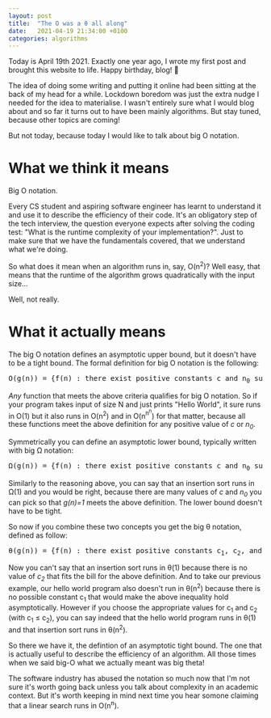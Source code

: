 ```yaml
---
layout: post
title:  "The O was a θ all along"
date:   2021-04-19 21:34:00 +0100
categories: algorithms
---
```


Today is April 19th 2021. Exactly one year ago, I wrote my first post and brought this website to life. Happy birthday, blog! :birthday:

The idea of doing some writing and putting it online had been sitting at the back of my head for a while. Lockdown boredom was just the extra nudge I needed for the idea to materialise. I wasn't entirely sure what I would blog about and so far it turns out to have been mainly algorithms. But stay tuned, because other topics are coming!

But not today, because today I would like to talk about big O notation.

# What we think it means

Big O notation.

Every CS student and aspiring software engineer has learnt to understand it and use it to describe the efficiency of their code. It's an obligatory step of the tech interview, the question everyone expects after solving the coding test: "What is the runtime complexity of your implementation?". Just to make sure that we have the fundamentals covered, that we understand what we're doing.

So what does it mean when an algorithm runs in, say, O(n<sup>2</sup>)? Well easy, that means that the runtime of the algorithm grows quadratically with the input size... 

Well, not really.

# What it actually means

The big O notation defines an asymptotic upper bound, but it doesn't have to be a tight bound. The formal definition for big O notation is the following:

<pre>
O(g(n)) = {f(n) : there exist positive constants c and n<sub>0</sub> such that 0 ≤ f(n) ≤ cg(n) for all n ≥ n<sub>0</sub>}
</pre>

*Any* function that meets the above criteria qualifies for big O notation. So if your program takes input of size N and just prints "Hello World", it sure runs in O(1) but it also runs in O(n<sup>2</sup>) and in O(n<sup>n<sup>n</sup></sup>) for that matter, because all these functions meet the above definition for any positive value of *c* or *n<sub>0</sub>*.

Symmetrically you can define an asymptotic lower bound, typically written with big Ω notation:

<pre>
Ω(g(n)) = {f(n) : there exist positive constants c and n<sub>0</sub> such that 0 ≤ cg(n) ≤ f(n) for all n ≥ n<sub>0</sub>}
</pre>

Similarly to the reasoning above, you can say that an insertion sort runs in Ω(1) and you would be right, because there are many values of *c* and *n<sub>0</sub>* you can pick so that *g(n)=1* meets the above definition. The lower bound doesn't have to be tight.

So now if you combine these two concepts you get the big θ notation, defined as follow:

<pre>
θ(g(n)) = {f(n) : there exist positive constants c<sub>1</sub>, c<sub>2</sub>, and n<sub>0</sub> such that 0 ≤ c<sub>1</sub>g(n) ≤ f(n) ≤ c<sub>2</sub>g(n) for all n ≥ n<sub>0</sub>}
</pre>

Now you can't say that an insertion sort runs in θ(1) because there is no value of *c<sub>2</sub>* that fits the bill for the above definition. And to take our previous example, our hello world program also doesn't run in θ(n<sup>2</sup>) because there is no possible constant c<sub>1</sub> that would make the above inequality hold asymptotically. However if you choose the appropriate values for c<sub>1</sub> and c<sub>2</sub> (with c<sub>1</sub> ≤ c<sub>2</sub>), you can say indeed that the hello world program runs in θ(1) and that insertion sort runs in θ(n<sup>2</sup>).

So there we have it, the defintion of an asymptotic tight bound. The one that is actually useful to describe the efficiency of an algorithm. All those times when we said big-O what we actually meant was big theta! 

The software industry has abused the notation so much now that I'm not sure it's worth going back unless you talk about complexity in an academic context. But it's worth keeping in mind next time you hear somone claiming that a linear search runs in O(n<sup>n</sup>).
